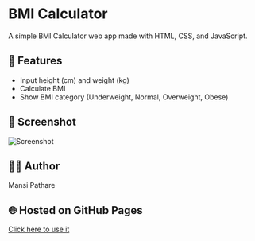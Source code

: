 # BMI Calculator

A simple BMI Calculator web app made with HTML, CSS, and JavaScript.

## 🚀 Features
- Input height (cm) and weight (kg)
- Calculate BMI
- Show BMI category (Underweight, Normal, Overweight, Obese)

## 📸 Screenshot
![Screenshot](screenshot.png)

## 🧑‍💻 Author
Mansi Pathare

## 🌐 Hosted on GitHub Pages
[Click here to use it](https://yourusername.github.io/BMI_Calculator/)
